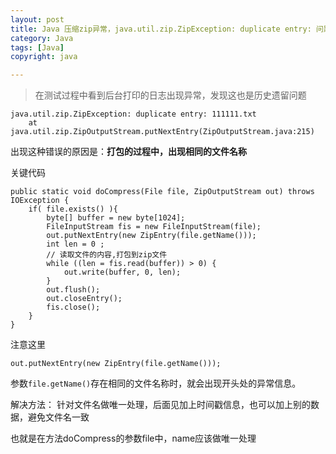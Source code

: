 ```yaml
---
layout: post
title: Java 压缩zip异常，java.util.zip.ZipException: duplicate entry: 问题
category: Java
tags: [Java]
copyright: java

---
```

> 在测试过程中看到后台打印的日志出现异常，发现这也是历史遗留问题
```
java.util.zip.ZipException: duplicate entry: 111111.txt
	at java.util.zip.ZipOutputStream.putNextEntry(ZipOutputStream.java:215)
```
出现这种错误的原因是：**打包的过程中，出现相同的文件名称**

关键代码
```
public static void doCompress(File file, ZipOutputStream out) throws IOException {
    if( file.exists() ){
        byte[] buffer = new byte[1024];
        FileInputStream fis = new FileInputStream(file);
        out.putNextEntry(new ZipEntry(file.getName()));
        int len = 0 ;
        // 读取文件的内容,打包到zip文件
        while ((len = fis.read(buffer)) > 0) {
            out.write(buffer, 0, len);
        }
        out.flush();
        out.closeEntry();
        fis.close();
    }
}
```
注意这里
```
out.putNextEntry(new ZipEntry(file.getName()));
```
参数`file.getName()`存在相同的文件名称时，就会出现开头处的异常信息。

解决方法：
针对文件名做唯一处理，后面见加上时间戳信息，也可以加上别的数据，避免文件名一致

也就是在方法doCompress的参数file中，name应该做唯一处理

